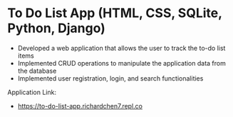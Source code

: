 # To Do List App (HTML, CSS, SQLite, Python, Django)
- Developed a web application that allows the user to track the to-do list items
- Implemented CRUD operations to manipulate the application data from the database
- Implemented user registration, login, and search functionalities

Application Link:
- https://to-do-list-app.richardchen7.repl.co
